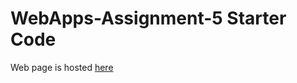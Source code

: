 # WebApps-Assignment-5 Starter Code
Web page is hosted [here](https://44-563-web-apps-f22.github.io/44563-webapps-assignment-5-sravanth3108/insects.html)
